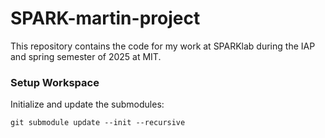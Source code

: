 # SPARK-martin-project
This repository contains the code for my work at SPARKlab during the IAP and spring semester of 2025 at MIT.

### Setup Workspace
Initialize and update the submodules:
```
git submodule update --init --recursive
```
